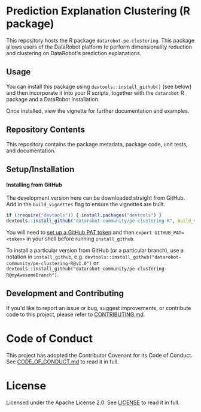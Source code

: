 # Prediction Explanation Clustering (R package)

This repository hosts the R package `datarobot.pe.clustering`. This package allows users of the DataRobot platform to perform dimensionality reduction and clustering on DataRobot's prediction explanations.

## Usage

You can install this package using ``devtools::install_github()`` (see below) and then incorporate it into your R scripts, together with the `datarobot` R package and a DataRobot installation.

Once installed, view the vignette for further documentation and examples.

## Repository Contents

This repository contains the package metadata, package code, unit tests, and documentation. 

## Setup/Installation

#### Installing from GitHub

The development version here can be downloaded straight from GitHub. Add in the `build_vignettes` flag to ensure the vignettes are built. 

```R
if (!require("devtools")) { install.packages("devtools") }
devtools::install_github("datarobot-community/pe-clustering-R", build_vignettes=TRUE)
```

You will need to [set up a GitHub PAT token](https://help.github.com/articles/creating-a-personal-access-token-for-the-command-line/) and then `export GITHUB_PAT=<token>` in your shell before running `install_github`.

To install a particular version from GitHub (or a particular branch), use `@` notation in `install_github`, e.g. `devtools::install_github("datarobot-community/pe-clustering-R@v1.0")` or `devtools::install_github("datarobot-community/pe-clustering-R@myAwesomeBranch")`.


## Development and Contributing

If you'd like to report an issue or bug, suggest improvements, or contribute code to this project, please refer to [CONTRIBUTING.md](CONTRIBUTING.md).


# Code of Conduct

This project has adopted the Contributor Covenant for its Code of Conduct. 
See [CODE_OF_CONDUCT.md](CODE_OF_CONDUCT.md) to read it in full.

# License

Licensed under the Apache License 2.0. 
See [LICENSE](LICENSE) to read it in full.


